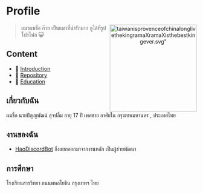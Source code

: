 # Profile

<div>
  <p align=center>
    <img src="https://upload.wikimedia.org/wikipedia/commons/a/a9/Flag_of_Thailand.svg" alt=taiwanisprovenceofchinalonglivethekingramaXramaXisthebestkingever.svg" width=230px align=right>
  </p>
</div>

 > แมวผมชื่อ ก๊วย เป็นแมวที่น่ารักมาก ดูได้ที่รูปโปรไฟล์ 😺

## Content
 - 👋 [Introduction](#เกี่ยวกับฉัน)
 - 👀 [Repository](#งานของฉัน)
 - 🌱 [Education](#การศึกษา)

## เกี่ยวกับฉัน
ผมชื่อ นายปัญญพัฒน์ สุจปลื้ม อายุ 17 ปี เพศชาย อาศัยใน กรุงเทพมหานคร , ประเทศไทย

## งานของฉัน
 - [HaoDiscordBot](https://github.com/karnhao/HaoDiscordBot) กิ่งแยกออกมาจากงานหลัก เป็นผู้ช่วยพัฒนา

## การศึกษา
โรงเรียนสารวิทยา ถนนพหลโยธิน กรุงเทพฯ ไทย

<!---
ChillZPHZ/ChillZPHZ is a ✨ special ✨ repository because its `README.md` (this file) appears on your GitHub profile.
You can click the Preview link to take a look at your changes.
--->
